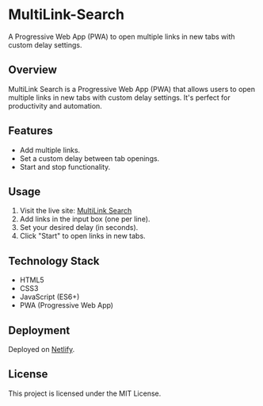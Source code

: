 # MultiLink-Search
A Progressive Web App (PWA) to open multiple links in new tabs with custom delay settings.

## Overview
MultiLink Search is a Progressive Web App (PWA) that allows users to open multiple links in new tabs with custom delay settings. It's perfect for productivity and automation.

## Features
- Add multiple links.
- Set a custom delay between tab openings.
- Start and stop functionality.

## Usage
1. Visit the live site: [MultiLink Search](https://multilinksearch.netlify.app)
2. Add links in the input box (one per line).
3. Set your desired delay (in seconds).
4. Click "Start" to open links in new tabs.

## Technology Stack
- HTML5
- CSS3
- JavaScript (ES6+)
- PWA (Progressive Web App)

## Deployment
Deployed on [Netlify](https://netlify.com).

## License
This project is licensed under the MIT License.
